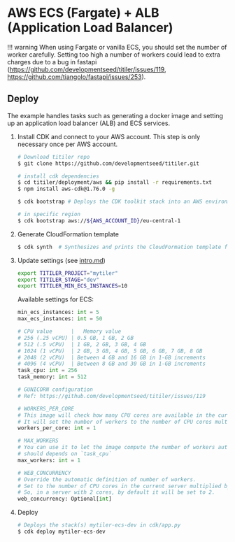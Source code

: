 # AWS ECS (Fargate) + ALB (Application Load Balancer)

!!! warning
        When using Fargate or vanilla ECS, you should set the number of worker carefully. Setting too high a number of workers could lead to extra charges due to a bug in fastapi (https://github.com/developmentseed/titiler/issues/119, https://github.com/tiangolo/fastapi/issues/253).


## Deploy

The example handles tasks such as generating a docker image and setting up an application load balancer (ALB) and ECS services.


1. Install CDK and connect to your AWS account. This step is only necessary once per AWS account.

    ```bash
    # Download titiler repo
    $ git clone https://github.com/developmentseed/titiler.git

    # install cdk dependencies
    $ cd titiler/deployment/aws && pip install -r requirements.txt
    $ npm install aws-cdk@1.76.0 -g

    $ cdk bootstrap # Deploys the CDK toolkit stack into an AWS environment

    # in specific region
    $ cdk bootstrap aws://${AWS_ACCOUNT_ID}/eu-central-1
    ```

2. Generate CloudFormation template

    ```bash
    $ cdk synth  # Synthesizes and prints the CloudFormation template for this stack
    ```

3. Update settings (see [intro.md](intro.md))

    ```bash
    export TITILER_PROJECT="mytiler"
    export TITILER_STAGE="dev"
    export TITILER_MIN_ECS_INSTANCES=10
    ```

    Available settings for ECS:

    ```python
    min_ecs_instances: int = 5
    max_ecs_instances: int = 50

    # CPU value      |   Memory value
    # 256 (.25 vCPU) | 0.5 GB, 1 GB, 2 GB
    # 512 (.5 vCPU)  | 1 GB, 2 GB, 3 GB, 4 GB
    # 1024 (1 vCPU)  | 2 GB, 3 GB, 4 GB, 5 GB, 6 GB, 7 GB, 8 GB
    # 2048 (2 vCPU)  | Between 4 GB and 16 GB in 1-GB increments
    # 4096 (4 vCPU)  | Between 8 GB and 30 GB in 1-GB increments
    task_cpu: int = 256
    task_memory: int = 512

    # GUNICORN configuration
    # Ref: https://github.com/developmentseed/titiler/issues/119

    # WORKERS_PER_CORE
    # This image will check how many CPU cores are available in the current server running your container.
    # It will set the number of workers to the number of CPU cores multiplied by this value.
    workers_per_core: int = 1

    # MAX_WORKERS
    # You can use it to let the image compute the number of workers automatically but making sure it's limited to a maximum.
    # should depends on `task_cpu`
    max_workers: int = 1

    # WEB_CONCURRENCY
    # Override the automatic definition of number of workers.
    # Set to the number of CPU cores in the current server multiplied by the environment variable WORKERS_PER_CORE.
    # So, in a server with 2 cores, by default it will be set to 2.
    web_concurrency: Optional[int]
    ```

4. Deploy

    ```bash
    # Deploys the stack(s) mytiler-ecs-dev in cdk/app.py
    $ cdk deploy mytiler-ecs-dev
    ```
